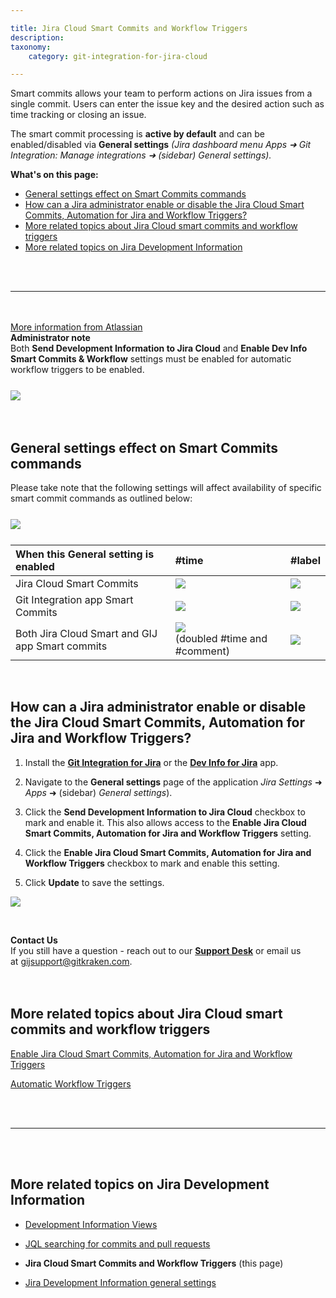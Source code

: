 ```yaml
---

title: Jira Cloud Smart Commits and Workflow Triggers
description:
taxonomy:
    category: git-integration-for-jira-cloud

---
```


Smart commits allows your team to perform actions on Jira issues from a single commit. Users can enter the issue key and the desired action such as time tracking or closing an issue.

The smart commit processing is **active by default** and can be enabled/disabled via **General settings** _(Jira dashboard menu Apps ➜ Git Integration: Manage integrations ➜ (sidebar) General settings)._

**What's on this page:**
- [General settings effect on Smart Commits commands](#general-settings-effect-on-smart-commits-commands)
- [How can a Jira administrator enable or disable the Jira Cloud Smart Commits, Automation for Jira and Workflow Triggers?](#how-can-a-jira-administrator-enable-or-disable-the-jira-cloud-smart-commits-automation-for-jira-and-workflow-triggers)
- [More related topics about Jira Cloud smart commits and workflow triggers](#more-related-topics-about-jira-cloud-smart-commits-and-workflow-triggers)
- [More related topics on Jira Development Information](#more-related-topics-on-jira-development-information)


<br>
<br>
<hr>
<br>
<br>

<div class="bbb-callout bbb--tip">
    <div class="irow">
    <div class="ilogobox">
        <span class="logoimg"></span>
    </div>
    <div class="imsgbox">
        <a href='https://confluence.atlassian.com/jirasoftwarecloud/configuring-development-tools-764478056.html#Configuringdevelopmenttools-Workflowtriggers' target='_blank'>More information from Atlassian</a>
    </div>
    </div>
</div>

<div class="bbb-callout bbb--note">
    <div class="irow">
    <div class="ilogobox">
        <span class="logoimg"></span>
    </div>
    <div class="imsgbox">
        <b>Administrator note</b><br>
        Both <b>Send Development Information to Jira Cloud</b> and <b>Enable Dev Info Smart Commits & Workflow</b> settings must be enabled for automatic workflow triggers to be enabled.
        <img src='/wp-content/uploads/gij-gitcloud-jira-dev-info-smart-commits-req-sel.png' style='display:block;margin:25px auto 0 auto;max-width:100%' />
    </div>
    </div>
</div>
<br>
<br>

## General settings effect on Smart Commits commands

Please take note that the following settings will affect availability of specific smart commit commands as outlined below:

<img src='/wp-content/uploads/gij-gitcloud-jira-dev-info-smart-commits-req-sel.png' style='display:block;margin:25px auto;max-width:100%' />

| When this General setting is enabled | \#time | \#label |
|:---|:---|:---|
| Jira Cloud Smart Commits | ![](/wp-content/uploads/gij-matrix-open-check-green.png) | ![](/wp-content/uploads/gij-matrix-open-not-red.png) |
| Git Integration app Smart Commits | ![](/wp-content/uploads/gij-matrix-open-check-green.png) | ![](/wp-content/uploads/gij-matrix-open-check-green.png) |
|Both Jira Cloud Smart and GIJ app Smart commits | ![](/wp-content/uploads/gij-matrix-open-check-green.png)<br>(doubled \#time and \#comment) | ![](/wp-content/uploads/gij-matrix-open-check-green.png) |

&nbsp;

## How can a Jira administrator enable or disable the Jira Cloud Smart Commits, Automation for Jira and Workflow Triggers?

1.  Install the [**Git Integration for Jira**](https://marketplace.atlassian.com/4984) or the [**Dev Info for Jira**](https://marketplace.atlassian.com/1219270) app.

2.  Navigate to the **General settings** page of the application _Jira Settings_ ➜ _Apps_ ➜ (sidebar) _General settings_).

3.  Click the **Send Development Information to Jira Cloud** checkbox to mark and enable it. This also allows access to the **Enable Jira Cloud Smart Commits, Automation for Jira and Workflow Triggers** setting.

4.  Click the **Enable Jira Cloud Smart Commits, Automation for Jira and Workflow Triggers** checkbox to mark and enable this setting.

5.  Click **Update** to save the settings.


![](/git-integration-for-jira-cloud/git-gitcloud-gencfg-jira-devinfo-options-02.png)

&nbsp;

<div class="bbb-callout bbb--info">
    <div class="irow">
    <div class="ilogobox">
        <span class="logoimg"></span>
    </div>
    <div class="imsgbox">
        <b>Contact Us</b><br>
        If you still have a question - reach out to our <a href='https://help.gitkraken.com/git-integration-for-jira-cloud/gij-cloud-contact-support/'><b>Support Desk</b></a> or email us at <a href='mailto:gijsupport@gitkraken.com'>gijsupport@gitkraken.com</a>.
    </div>
    </div>
</div>
<br>
<br>

## More related topics about Jira Cloud smart commits and workflow triggers

[Enable Jira Cloud Smart Commits, Automation for Jira and Workflow Triggers](/git-integration-for-jira-cloud/enable-jira-cloud-smart-commits-automation-for-jira-and-workflow-triggers-gij-cloud)

[Automatic Workflow Triggers](/git-integration-for-jira-cloud/automatic-workflow-triggers-gij-cloud)

<br>
<br>
<hr>
<br>
<br>

## More related topics on Jira Development Information

*   [Development Information Views](/git-integration-for-jira-cloud/development-information-views-gij-cloud)

*   [JQL searching for commits and pull requests](/git-integration-for-jira-cloud/jql-searching-for-commits-and-pull-requests-gij-cloud)

*   **Jira Cloud Smart Commits and Workflow Triggers** (this page)

*   [Jira Development Information general settings](/git-integration-for-jira-cloud/jira-development-information-settings-gij-cloud)


